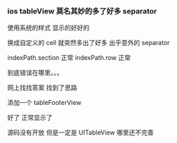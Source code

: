 ### ios tableView 莫名其妙的多了好多 separator
使用系统的样式 显示的好好的 

换成自定义的 cell 就突然多出了好多 出乎意外的 separator 

indexPath.section  正常  indexPath.row  正常

到底错误在哪里。。。

网上找找答案 找到了思路 

添加一个 tableFooterView 

好了 正常显示了 

源码没有开放 但是一定是 UITableView 哪里还不完善 